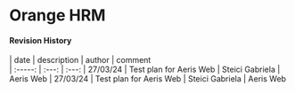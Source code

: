 # Orange HRM
#### Revision History
| date | description  | author   | comment   
| :-----: | :---: | :---: 
| 27/03/24 | Test plan for Aeris Web |   Steici Gabriela | Aeris Web
| 27/03/24 | Test plan for Aeris Web |   Steici Gabriela | Aeris Web
